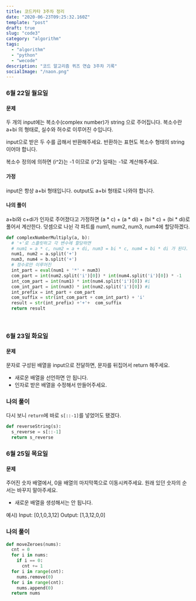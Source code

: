 ```yaml
---
title: 코드카타 3주차 정리
date: "2020-06-23T09:25:32.160Z"
template: "post"
draft: true
slug: "code3"
category: "algorithm"
tags:
  - "algorithm"
  - "python"
  - "wecode"
description: "코드 알고리즘 퀴즈 연습 3주차 기록"
socialImage: "/naon.png"
---
```


### 6월 22일 월요일
#### 문제
두 개의 input에는 복소수(complex number)가 string 으로 주어집니다.
복소수란 a+bi 의 형태로, 실수와 허수로 이루어진 수입니다.

input으로 받은 두 수를 곱해서 반환해주세요.
반환하는 표현도 복소수 형태의 string 이어야 합니다.

복소수 정의에 의하면 (i^2)는 -1 이므로 (i^2) 일때는 -1로 계산해주세요.

#### 가정
input은 항상 a+bi 형태입니다.
output도 a+bi 형태로 나와야 합니다.

#### 나의 풀이
a+bi와 c+di가 인자로 주어졌다고 가정하면 (a * c) + (a * di) + (bi * c) + (bi * di)로 풀어서 계산한다.
덧셈으로 나뉜 각 파트를 num1, num2, num3, num4에 할당하겠다.

```python
def complexNumberMultiply(a, b):
  # '+'로 스플릿하고 각 변수에 할당하면
  # num1 = a * c, num2 = a + di, num3 = bi * c, num4 = bi * di 가 된다.
  num1, num2 = a.split('+')
  num3, num4 = b.split('+')
  # 정수로만 이루어진 
  int_part = eval(num1 + '*' + num3)
  com_part = int(num2.split('i')[0]) * int(num4.split('i')[0]) * -1
  int_com_part = int(num1) * int(num4.split('i')[0]) #i
  com_int_part = int(num3) * int(num2.split('i')[0]) #i
  int_prefix = int_part + com_part
  com_suffix = str(int_com_part + com_int_part) + 'i'
  result = str(int_prefix) +'+'+  com_suffix
  return result
```

<br>

### 6월 23일 화요일
#### 문제
문자로 구성된 배열을 input으로 전달하면, 문자를 뒤집어서 return 해주세요.
* 새로운 배열을 선언하면 안 됩니다.
* 인자로 받은 배열을 수정해서 만들어주세요.

### 나의 풀이
다시 보니 `return`에 바로 `s[::-1]`를 넣었어도 됐겠다.

```python
def reverseString(s):
  s_reverse = s[::-1]
  return s_reverse
```

### 6월 25일 목요일
#### 문제
주어진 숫자 배열에서, 0을 배열의 마지막쪽으로 이동시켜주세요.
원래 있던 숫자의 순서는 바꾸지 말아주세요.
* 새로운 배열을 생성해서는 안 됩니다.

예시)
Input: [0,1,0,3,12]
Output: [1,3,12,0,0]

### 나의 풀이

```python
def moveZeroes(nums):
  cnt = 0
  for i in nums:
    if i == 0:
      cnt += 1
  for i in range(cnt):
    nums.remove(0)
  for i in range(cnt):
    nums.append(0)
  return nums
```